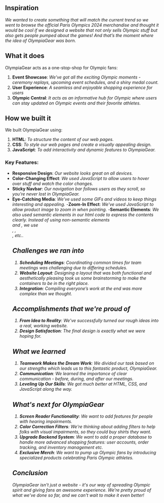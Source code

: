 ## Inspiration
_We wanted to create something that will match the current trend so we went to browse the official Paris Olympics 2024 merchandise and thought it would be cool if we designed a website that not only sells Olympic stuff but also gets people pumped about the games! And that’s the moment where the idea of OlympiaGear was born._

## What it does
OlympiaGear acts as a one-stop-shop for Olympic fans:
1. **Event Showcase**: 
_We've got all the exciting Olympic moments - ceremony replays, upcoming event schedules, and a shiny medal count._
2. **User Experience**: 
_A seamless and enjoyable shopping experience for users_
3. **Olympic Central**: 
_It acts as an informative hub for Olympic where users can stay updated on Olympic events and their favorite athletes._

## How we built it
We built OlympiaGear using:
1. **HTML**: 
_To structure the content of our web pages._
2. **CSS**: 
_To style our web pages and create a visually appealing design._
3. **JavaScript**: 
_To add interactivity and dynamic features to OlympiaGear._

### Key Features:
- **Responsive Design**: 
_Our website looks great on all devices._
- **Color-Changing Effect**: 
_We used JavaScript to allow users to hover over stuff and watch the color changes._
- **Sticky Navbar**: 
_Our navigation bar follows users as they scroll, so you’re never lost in OlympiaGear._
- **Eye-Catching Media**: 
_We’ve used some GIFs and videos to keep things interesting and appealing._
-**Zoom-In Effect**:
_We've used JavaScript to allow product image to zoom in when pointing._
-**Semantic Elements**:
_We also used semantic elements in our html code to express the contents clearly. Instead of using non-semantic elements <div> and <span>, we use  <form> , <table> , <footer>, etc.._

## Challenges we ran into
1. **Scheduling Meetings**: 
_Coordinating common times for team meetings was challenging due to differing schedules._
2. **Website Layout**: 
_Designing a layout that was both functional and aesthetically pleasing took us some brainstorming to make the containers to be in the right place._
3. **Integration**: 
_Compiling everyone’s work at the end was more complex than we thought._

## Accomplishments that we're proud of
1. **From Idea to Reality**: 
_We’ve successfully turned our rough ideas into a real, working website._
2. **Design Satisfaction**: 
_The final design is exactly what we were hoping for._

## What we learned
1. **Teamwork Makes the Dream Work**: 
_We divided our task based on our strengths which leads us to this fantastic product, OlympiaGear._
2. **Communication**: 
_We learned the importance of clear communication - before, during, and after our meetings._
3. **Leveling Up Our Skills**: 
_We got much better at HTML, CSS, and JavaScript along the way._

## What's next for OlympiaGear
1. **Screen Reader Functionality**: 
_We want to add features for people with hearing impairments._
2. **Color Correction Filters**: 
_We're thinking about adding filters to help folks with visual impairments, so they could buy shirts they want._
3. **Upgrade Backend System**: 
_We want to add a proper database to handle more advanced shopping features: user accounts, order tracking, and inventory management etc._
4. **Exclusive Merch**: 
_We want to pump up Olympic fans by introducing specialized products celebrating Paris Olympic athletes._

## Conclusion
OlympiaGear isn't just a website - it's our way of spreading Olympic spirit and giving fans an awesome experience. We're pretty proud of what we've done so far, and we can't wait to make it even better!
